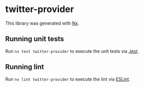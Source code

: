# twitter-provider

This library was generated with [Nx](https://nx.dev).

## Running unit tests

Run `nx test twitter-provider` to execute the unit tests via [Jest](https://jestjs.io).

## Running lint

Run `nx lint twitter-provider` to execute the lint via [ESLint](https://eslint.org/).
